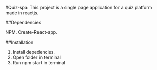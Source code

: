 #Quiz-spa: This project is a single page application for a quiz platform made in reactjs.

##Dependencies

NPM.
Create-React-app. 

##Installation

1. Install depedencies.
2. Open folder in terminal 
3. Run npm start in terminal
